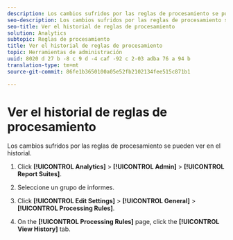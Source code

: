 ```yaml
---
description: Los cambios sufridos por las reglas de procesamiento se pueden ver en el historial.
seo-description: Los cambios sufridos por las reglas de procesamiento se pueden ver en el historial.
seo-title: Ver el historial de reglas de procesamiento
solution: Analytics
subtopic: Reglas de procesamiento
title: Ver el historial de reglas de procesamiento
topic: Herramientas de administración
uuid: 8020 d 27 b -8 c 9 d -4 caf -92 c 2-03 adba 76 a 94 b
translation-type: tm+mt
source-git-commit: 86fe1b3650100a05e52fb2102134fee515c871b1

---
```



# Ver el historial de reglas de procesamiento

Los cambios sufridos por las reglas de procesamiento se pueden ver en el historial.

1. Click **[!UICONTROL Analytics]** &gt; **[!UICONTROL Admin]** &gt; **[!UICONTROL Report Suites]**.
1. Seleccione un grupo de informes.
1. Click **[!UICONTROL Edit Settings]** &gt; **[!UICONTROL General]** &gt; **[!UICONTROL Processing Rules]**.

1. On the **[!UICONTROL Processing Rules]** page, click the **[!UICONTROL View History]** tab.
